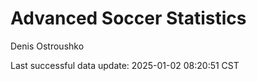 # Advanced Soccer Statistics
Denis Ostroushko

<!-- gfm -->

Last successful data update: 2025-01-02 08:20:51 CST
